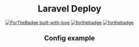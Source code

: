 <div align="center">

# Laravel Deploy

[![ForTheBadge built-with-love](http://ForTheBadge.com/images/badges/built-with-love.svg)](https://ngocquyhoang.com)
[![forthebadge](https://forthebadge.com/images/badges/contains-cat-gifs.svg)](https://ngocquyhoang.com)
[![forthebadge](https://forthebadge.com/images/badges/powered-by-water.svg)](https://ngocquyhoang.com)

## Config example
